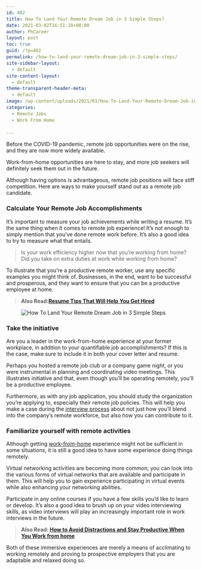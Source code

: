 ```yaml
---
id: 402
title: How To Land Your Remote Dream Job in 3 Simple Steps?
date: 2021-03-02T16:51:28+00:00
author: PhCareer
layout: post
toc: true
guid: /?p=402
permalink: /how-to-land-your-remote-dream-job-in-3-simple-steps/
site-sidebar-layout:
  - default
site-content-layout:
  - default
theme-transparent-header-meta:
  - default
image: /wp-content/uploads/2021/03/How-To-Land-Your-Remote-Dream-Job-in-3-Simple-Steps.jpg
categories:
  - Remote Jobs
  - Work From Home

---
```

Before the COVID-19 pandemic, remote job opportunities were on the rise, and they are now more widely available.

Work-from-home opportunities are here to stay, and more job seekers will definitely seek them out in the future.

Although having options is advantageous, remote job positions will face stiff competition. Here are ways to make yourself stand out as a remote job candidate.

### **Calculate Your Remote Job Accomplishments**

It&#8217;s important to measure your job achievements while writing a resume. It&#8217;s the same thing when it comes to remote job experience! It&#8217;s not enough to simply mention that you&#8217;ve done remote work before. It&#8217;s also a good idea to try to measure what that entails.

<blockquote class="wp-block-quote">
  <p>
    Is your work efficiency higher now that you&#8217;re working from home?<br />Did you take on extra duties at work while working from home?
  </p>
</blockquote>

To illustrate that you&#8217;re a productive remote worker, use any specific examples you might think of. Businesses, in the end, want to be successful and prosperous, and they want to ensure that you can be a productive employee at home.

<blockquote class="wp-block-quote">
  <p>
    <strong>Also Read:<a href="/category/resume-guides/">Resume Tips That Will Help You Get Hired</a></strong>
  </p>
</blockquote>

<div class="wp-block-image">
  <figure class="aligncenter size-large is-resized"><img loading="lazy" src="/wp-content/uploads/2021/03/work-from-home-productivity.jpg" alt="How To Land Your Remote Dream Job in 3 Simple Steps" class="wp-image-403" width="682" height="454" srcset="/wp-content/uploads/2021/03/work-from-home-productivity.jpg 622w, /wp-content/uploads/2021/03/work-from-home-productivity-300x200.jpg 300w" sizes="(max-width: 682px) 100vw, 682px" /></figure>
</div>

### **Take the initiative**

Are you a leader in the work-from-home experience at your former workplace, in addition to your quantifiable job accomplishments? If this is the case, make sure to include it in both your cover letter and resume.

Perhaps you hosted a remote job club or a company game night, or you were instrumental in planning and coordinating video meetings. This illustrates initiative and that, even though you&#8217;ll be operating remotely, you&#8217;ll be a productive employee.

Furthermore, as with any job application, you should study the organization you&#8217;re applying to, especially their remote job policies. This will help you make a case during the [interview process](/what-to-expect-in-a-final-job-interview/) about not just how you&#8217;ll blend into the company&#8217;s remote workforce, but also how you can contribute to it.

### **Familiarize yourself with remote activities**

Although getting [work-from-home](/category/work-from-home/) experience might not be sufficient in some situations, it is still a good idea to have some experience doing things remotely.

Virtual networking activities are becoming more common; you can look into the various forms of virtual networks that are available and participate in them. This will help you to gain experience participating in virtual events while also enhancing your networking abilities.

Participate in any online courses if you have a few skills you&#8217;d like to learn or develop. It&#8217;s also a good idea to brush up on your video interviewing skills, as video interviews will play an increasingly important role in work interviews in the future.

<blockquote class="wp-block-quote">
  <p>
    <strong>Also Read: <a href="/how-to-avoid-distractions-and-stay-productive-when-you-work-from-home/">How to Avoid Distractions and Stay Productive When You Work from home</a></strong>
  </p>
</blockquote>

Both of these immersive experiences are merely a means of acclimating to working remotely and proving to prospective employers that you are adaptable and relaxed doing so.


